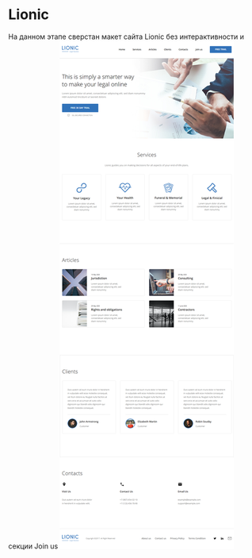 # Lionic
На данном этапе сверстан макет сайта Lionic без интерактивности и секции Join us 
<img alt="Lionic" src="https://github.com/onehunsev/Lionic/blob/main/img/Lionic_preview1.png">
